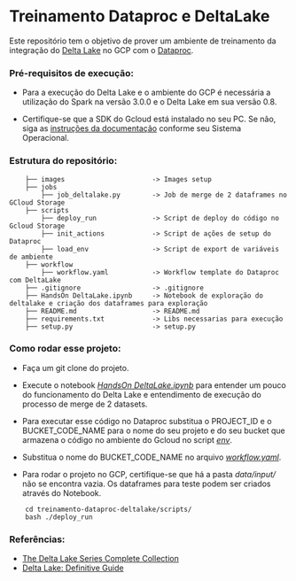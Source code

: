 # Treinamento Dataproc e DeltaLake

Este repositório tem o objetivo de prover um ambiente de treinamento da integração do [Delta Lake](https://docs.delta.io/latest/index.html) no GCP com o [Dataproc](https://cloud.google.com/dataproc/docs).

### Pré-requisitos de execução:

* Para a execução do Delta Lake e o ambiente do GCP é necessária a utilização do Spark na versão 3.0.0 e o Delta Lake em sua versão 0.8.

* Certifique-se que a SDK do Gcloud está instalado no seu PC. Se não, siga as [instruções da documentação](https://cloud.google.com/sdk/docs/install) conforme seu Sistema Operacional.
### Estrutura do repositório:

```shell
    ├── images                      -> Images setup
    ├── jobs 
        ├── job_deltalake.py        -> Job de merge de 2 dataframes no GCloud Storage
    ├── scripts
        ├── deploy_run              -> Script de deploy do código no Gcloud Storage
        ├── init_actions            -> Script de ações de setup do Dataproc
        ├── load_env                -> Script de export de variáveis de ambiente
    ├── workflow
        ├── workflow.yaml           -> Workflow template do Dataproc com DeltaLake
    ├── .gitignore                  -> .gitignore
    ├── HandsOn DeltaLake.ipynb     -> Notebook de exploração do deltalake e criação dos dataframes para exploração
    ├── README.md                   -> README.md 
    ├── requirements.txt            -> Libs necessarias para execução
    ├── setup.py                    -> setup.py
```

### Como rodar esse projeto:

* Faça um git clone do projeto.

* Execute o notebook [*HandsOn DeltaLake.ipynb*](HandsOn%20DeltaLake.ipynb) para entender um pouco do funcionamento do Delta Lake e entendimento de execução do processo de merge de 2 datasets.

* Para executar esse código no Dataproc substitua o PROJECT_ID e o BUCKET_CODE_NAME para o nome do seu projeto e do seu bucket que armazena o código no ambiente do Gcloud no script [*env*](scripts/env).

* Substitua o nome do BUCKET_CODE_NAME no arquivo [*workflow.yaml*](workflow/workflow.yaml).

* Para rodar o projeto no GCP, certifique-se que há a pasta *data/input/* não se encontra vazia. Os dataframes para teste podem ser criados através do Notebook.

```
    cd treinamento-dataproc-deltalake/scripts/
    bash ./deploy_run
```

### Referências:

* [The Delta Lake Series Complete Collection](https://databricks.com/wp-content/uploads/2021/03/030521-2-The-Delta-Lake-Series-Complete-Collection.pdf)
* [Delta Lake: Definitive Guide](https://pages.databricks.com/rs/094-YMS-629/images/Delta%20Lake%20The%20Definitive%20Guide.pdf)
